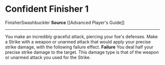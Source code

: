 ﻿---
actions: '[one-action]'
cost: null
element: null
frequency: null
id: '550'
name: Confident Finisher
rarity: Common
requirement: null
school: null
source: '[[DATABASE/source/Advanced Player''s Guide|Advanced Player''s Guide]]'
trait:
- '[[DATABASE/trait/Finisher|Finisher]]'
- '[[DATABASE/trait/Swashbuckler|Swashbuckler]]'
trigger: null
type: Action

---
# Confident Finisher <span class="action-icon">1</span>

<span class="item-trait">Finisher</span><span class="item-trait">Swashbuckler</span>
**Source** [[Advanced Player's Guide]]

---
You make an incredibly graceful attack, piercing your foe's defenses. Make a Strike with a weapon or unarmed attack that would apply your precise strike damage, with the following failure effect.
**Failure** You deal half your precise strike damage to the target. This damage type is that of the weapon or unarmed attack you used for the Strike.